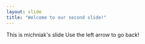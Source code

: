 ```yaml
---
layout: slide
title: "Welcome to our second slide!"
---
```

This is michniak's slide
Use the left arrow to go back!
